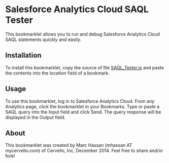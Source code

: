 Salesforce Analytics Cloud SAQL Tester
======================================

This bookmarklet allows you to run and debug Salesforce Analytics Cloud SAQL statements quickly and easily.

Installation
------------

To install this bookmarklet, copy the source of file [SAQL_Tester.js](https://github.com/Cervello/Shared/blob/master/SAQL_Tester/SAQL_Tester.js) and paste the contents into the location field of a bookmark.

Usage
-----

To use this bookmarklet, log in to Salesforce Analytics Cloud. From any Analytics page, click the bookmarklet in your Bookmarks. Type or paste a SAQL query into the Input field and click Send. The query response will be displayed in the Output field.

About
-----

This bookmarklet was created by Marc Hassan (mhassan AT mycervello.com) of Cervello, Inc, December 2014. Feel free to share and/or fork!
